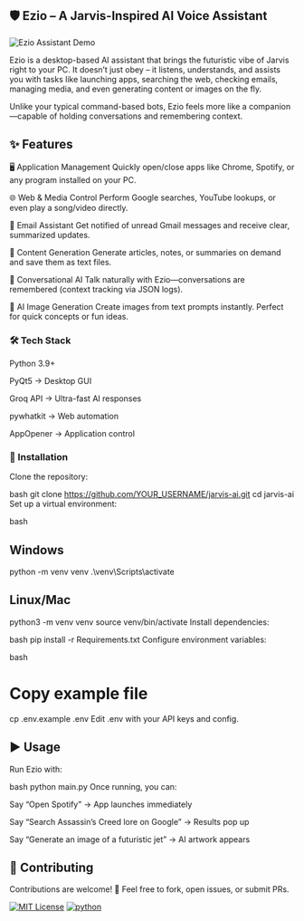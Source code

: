 ## 🛡 Ezio – A Jarvis-Inspired AI Voice Assistant

![Ezio Assistant Demo](Frontend/Graphics/jarvis.gif)

Ezio is a desktop-based AI assistant that brings the futuristic vibe of Jarvis right to your PC.
It doesn’t just obey – it listens, understands, and assists you with tasks like launching apps, searching the web, checking emails, managing media, and even generating content or images on the fly.

Unlike your typical command-based bots, Ezio feels more like a companion—capable of holding conversations and remembering context.

## ✨ Features

🖥 Application Management
Quickly open/close apps like Chrome, Spotify, or any program installed on your PC.

🌐 Web & Media Control
Perform Google searches, YouTube lookups, or even play a song/video directly.

📧 Email Assistant
Get notified of unread Gmail messages and receive clear, summarized updates.

📝 Content Generation
Generate articles, notes, or summaries on demand and save them as text files.

💬 Conversational AI
Talk naturally with Ezio—conversations are remembered (context tracking via JSON logs).

🎨 AI Image Generation
Create images from text prompts instantly. Perfect for quick concepts or fun ideas.

### 🛠 Tech Stack

Python 3.9+

PyQt5 → Desktop GUI

Groq API → Ultra-fast AI responses

pywhatkit → Web automation

AppOpener → Application control

### 🚀 Installation

Clone the repository:

bash
git clone https://github.com/YOUR_USERNAME/jarvis-ai.git
cd jarvis-ai
Set up a virtual environment:

bash

## Windows

python -m venv venv
.\venv\Scripts\activate

## Linux/Mac

python3 -m venv venv
source venv/bin/activate
Install dependencies:

bash
pip install -r Requirements.txt
Configure environment variables:

bash

# Copy example file

cp .env.example .env
Edit .env with your API keys and config.

## ▶️ Usage

Run Ezio with:

bash
python main.py
Once running, you can:

Say “Open Spotify” → App launches immediately

Say “Search Assassin’s Creed lore on Google” → Results pop up

Say “Generate an image of a futuristic jet” → AI artwork appears

## 🤝 Contributing

Contributions are welcome! 🎉
Feel free to fork, open issues, or submit PRs.

[![MIT License](https://img.shields.io/badge/License-MIT-green.svg)](https://choosealicense.com/licenses/mit/)
[![python](https://img.shields.io/python/required-version-toml?tomlFilePath=https%3A%2F%2Fraw.githubusercontent.com%2Fnumpy%2Fnumpy%2Fmain%2Fpyproject.toml&style=flat-square)](http://www.gnu.org/licenses/agpl-3.0)
